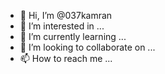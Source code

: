 - 👋 Hi, I’m @037kamran
- 👀 I’m interested in ...
- 🌱 I’m currently learning ...
- 💞️ I’m looking to collaborate on ...
- 📫 How to reach me ...

<!---
037kamran/037kamran is a ✨ special ✨ repository because its `README.md` (this file) appears on your GitHub profile.
You can click the Preview link to take a look at your changes.
--->
